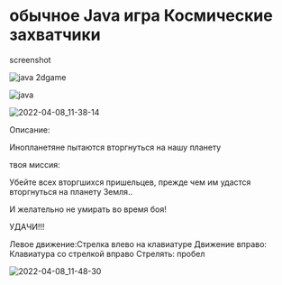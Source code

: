 # обычное Java игра Космические захватчики
screenshot

![java 2dgame](https://user-images.githubusercontent.com/84037263/162372263-7e6eb9b4-0c91-4726-ba12-bd14e9e30caa.png)

![java](https://user-images.githubusercontent.com/84037263/162372401-c5cd427b-2a4e-4b5a-80d7-4c20bd852d8d.png)


![2022-04-08_11-38-14](https://user-images.githubusercontent.com/84037263/162372418-236ab618-72e3-45ba-ba7b-009e11c6114f.png)

Описание:

Инопланетяне пытаются вторгнуться на нашу планету

твоя миссия:

Убейте всех вторгшихся пришельцев, прежде чем им удастся вторгнуться на планету Земля..

И желательно не умирать во время боя!

УДАЧИ!!!

Левое движение:Стрелка влево на клавиатуре
Движение вправо: Клавиатура со стрелкой вправо
Стрелять:  пробел

![2022-04-08_11-48-30](https://user-images.githubusercontent.com/84037263/162372754-8f4f7a58-8cbe-478c-8270-5778c536e882.png)
